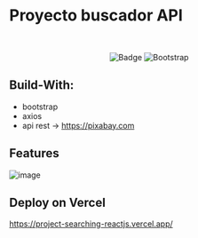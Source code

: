 # Proyecto buscador API

<br>
<div align="center">
  
![Badge](https://img.shields.io/badge/-ReactJs-61DAFB?style=for-the-badge&logo=react&logoColor=white)
![Bootstrap](https://img.shields.io/badge/bootstrap-%238511FA.svg?style=for-the-badge&logo=bootstrap&logoColor=white)

</div>

## Build-With:

-   bootstrap
-   axios
-   api rest -> https://pixabay.com

## Features

![image](https://user-images.githubusercontent.com/24228373/195712585-33ffb07f-9595-4020-8e81-484c7ef98262.gif)

## Deploy on Vercel

https://project-searching-reactjs.vercel.app/
